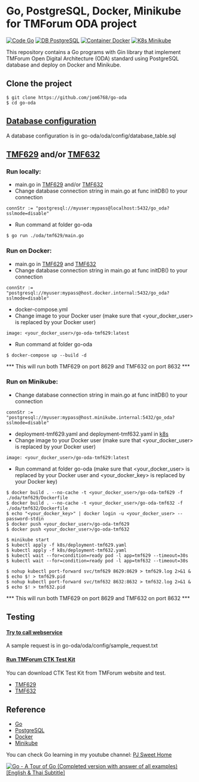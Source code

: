 # Go, PostgreSQL, Docker, Minikube for TMForum ODA project

[![Code Go](https://img.shields.io/badge/Code-Go-007F9F)](https://go.dev)
[![DB PostgreSQL](https://img.shields.io/badge/DB-PostgreSQL-336791)](https://www.postgresql.org)
[![Container Docker](https://img.shields.io/badge/Container-Docker-0DB7ED)](https://www.docker.com)
[![K8s Minikube](https://img.shields.io/badge/K8s-Minikube-306EE5)](https://minikube.sigs.k8s.io)

This repository contains a Go programs with Gin library that
implement TMForum Open Digital Architecture (ODA) standard
using PostgreSQL database and deploy on Docker and Minikube.

## Clone the project

```
$ git clone https://github.com/jom6768/go-oda
$ cd go-oda
```
 

## [Database configuration](oda/config)

A database configuration is in go-oda/oda/config/database_table.sql
 

## [TMF629](oda/tmf629) and/or [TMF632](oda/tmf632)

### Run locally:

* main.go in [TMF629](oda/tmf629) and/or [TMF632](oda/tmf632)
* Change database connection string in main.go at func initDB() to your connection

```
connStr := "postgresql://myuser:mypass@localhost:5432/go_oda?sslmode=disable"
```

* Run command at folder go-oda

```
$ go run ./oda/tmf629/main.go
```
 

### Run on Docker:

* main.go in [TMF629](oda/tmf629) and [TMF632](oda/tmf632)
* Change database connection string in main.go at func initDB() to your connection

```
connStr := "postgresql://myuser:mypass@host.docker.internal:5432/go_oda?sslmode=disable"
```

* docker-compose.yml
* Change image to your Docker user (make sure that <your_docker_user> is replaced by your Docker user)

```
image: <your_docker_user>/go-oda-tmf629:latest
```

* Run command at folder go-oda

```
$ docker-compose up --build -d
```

*** This will run both TMF629 on port 8629 and TMF632 on port 8632 ***
 

### Run on Minikube:

* Change database connection string in main.go at func initDB() to your connection

```
connStr := "postgresql://myuser:mypass@host.minikube.internal:5432/go_oda?sslmode=disable"
```

* deployment-tmf629.yaml and deployment-tmf632.yaml in [k8s](k8s)
* Change image to your Docker user (make sure that <your_docker_user> is replaced by your Docker user)

```
image: <your_docker_user>/go-oda-tmf629:latest
```

* Run command at folder go-oda (make sure that <your_docker_user> is replaced by your Docker user and <your_docker_key> is replaced by your Docker key)

```
$ docker build . --no-cache -t <your_docker_user>/go-oda-tmf629 -f ./oda/tmf629/Dockerfile
$ docker build . --no-cache -t <your_docker_user>/go-oda-tmf632 -f ./oda/tmf632/Dockerfile
$ echo "<your_docker_key>" | docker login -u <your_docker_user> --password-stdin
$ docker push <your_docker_user>/go-oda-tmf629
$ docker push <your_docker_user>/go-oda-tmf632

$ minikube start
$ kubectl apply -f k8s/deployment-tmf629.yaml
$ kubectl apply -f k8s/deployment-tmf632.yaml
$ kubectl wait --for=condition=ready pod -l app=tmf629 --timeout=30s
$ kubectl wait --for=condition=ready pod -l app=tmf632 --timeout=30s

$ nohup kubectl port-forward svc/tmf629 8629:8629 > tmf629.log 2>&1 &
$ echo $! > tmf629.pid
$ nohup kubectl port-forward svc/tmf632 8632:8632 > tmf632.log 2>&1 &
$ echo $! > tmf632.pid
```

*** This will run both TMF629 on port 8629 and TMF632 on port 8632 ***
 

## Testing

#### [Try to call webservice](oda/config)

A sample request is in go-oda/oda/config/sample_request.txt
 

#### [Run TMForum CTK Test Kit](https://www.tmforum.org/oda/open-apis/directory)

You can download CTK Test Kit from TMForum website and test.
* [TMF629](https://www.tmforum.org/oda/open-apis/directory/customer-management-api-TMF629/v5.0)
* [TMF632](https://www.tmforum.org/oda/open-apis/directory/party-management-api-TMF632/v5.0)
 

## Reference

* [Go](https://go.dev)
* [PostgreSQL](https://www.postgresql.org)
* [Docker](https://www.docker.com)
* [Minikube](https://minikube.sigs.k8s.io)

You can check Go learning in my youtube channel: [PJ Sweet Home](https://www.youtube.com/@PJSweetHome)

[![Go - A Tour of Go (Completed version with answer of all examples) [English & Thai Subtitle]](https://img.youtube.com/vi/Drrm470ta_Q/0.jpg)](https://www.youtube.com/watch?v=Drrm470ta_Q)
